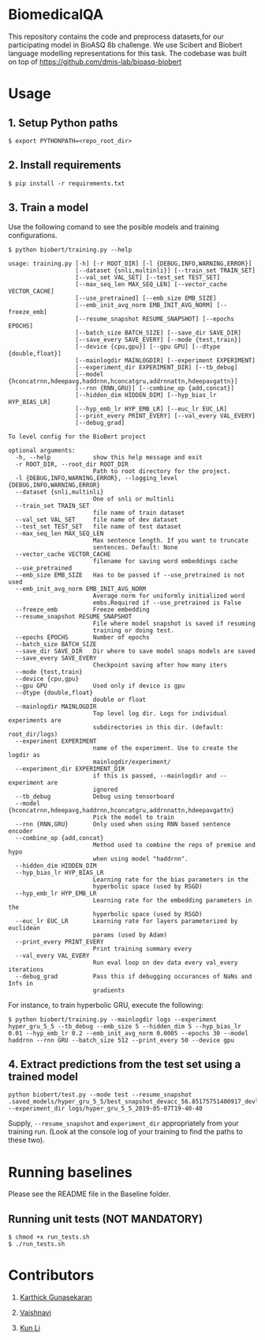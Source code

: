 # BiomedicalQA
This repository contains the code and preprocess datasets,for our participating model in BioASQ 8b challenge. We use Scibert and Biobert language modelling representations for this task. The codebase was built on top of https://github.com/dmis-lab/bioasq-biobert





# Usage

## 1. Setup Python paths

```
$ export PYTHONPATH=<repo_root_dir>
```

## 2. Install requirements

```
$ pip install -r requirements.txt
```

## 3. Train a model

Use the following comand to see the posible models and training configurations.

```
$ python biobert/training.py --help

usage: training.py [-h] [-r ROOT_DIR] [-l {DEBUG,INFO,WARNING,ERROR}]
                   [--dataset {snli,multinli}] [--train_set TRAIN_SET]
                   [--val_set VAL_SET] [--test_set TEST_SET]
                   [--max_seq_len MAX_SEQ_LEN] [--vector_cache VECTOR_CACHE]
                   [--use_pretrained] [--emb_size EMB_SIZE]
                   [--emb_init_avg_norm EMB_INIT_AVG_NORM] [--freeze_emb]
                   [--resume_snapshot RESUME_SNAPSHOT] [--epochs EPOCHS]
                   [--batch_size BATCH_SIZE] [--save_dir SAVE_DIR]
                   [--save_every SAVE_EVERY] [--mode {test,train}]
                   [--device {cpu,gpu}] [--gpu GPU] [--dtype {double,float}]
                   [--mainlogdir MAINLOGDIR] [--experiment EXPERIMENT]
                   [--experiment_dir EXPERIMENT_DIR] [--tb_debug]
                   [--model {hconcatrnn,hdeepavg,haddrnn,hconcatgru,addrnnattn,hdeepavgattn}]
                   [--rnn {RNN,GRU}] [--combine_op {add,concat}]
                   [--hidden_dim HIDDEN_DIM] [--hyp_bias_lr HYP_BIAS_LR]
                   [--hyp_emb_lr HYP_EMB_LR] [--euc_lr EUC_LR]
                   [--print_every PRINT_EVERY] [--val_every VAL_EVERY]
                   [--debug_grad]

To level config for the BioBert project

optional arguments:
  -h, --help            show this help message and exit
  -r ROOT_DIR, --root_dir ROOT_DIR
                        Path to root directory for the project.
  -l {DEBUG,INFO,WARNING,ERROR}, --logging_level {DEBUG,INFO,WARNING,ERROR}
  --dataset {snli,multinli}
                        One of snli or multinli
  --train_set TRAIN_SET
                        file name of train dataset
  --val_set VAL_SET     file name of dev dataset
  --test_set TEST_SET   file name of test dataset
  --max_seq_len MAX_SEQ_LEN
                        Max sentence length. If you want to truncate
                        sentences. Default: None
  --vector_cache VECTOR_CACHE
                        filename for saving word embeddings cache
  --use_pretrained
  --emb_size EMB_SIZE   Has to be passed if --use_pretrained is not used
  --emb_init_avg_norm EMB_INIT_AVG_NORM
                        Average norm for uniformly initialized word
                        embs.Required if --use_pretrained is False
  --freeze_emb          Freeze embedding
  --resume_snapshot RESUME_SNAPSHOT
                        File where model snapshot is saved if resuming
                        training or doing test.
  --epochs EPOCHS       Number of epochs
  --batch_size BATCH_SIZE
  --save_dir SAVE_DIR   Dir where to save model snaps models are saved
  --save_every SAVE_EVERY
                        Checkpoint saving after how many iters
  --mode {test,train}
  --device {cpu,gpu}
  --gpu GPU             Used only if device is gpu
  --dtype {double,float}
                        double or float
  --mainlogdir MAINLOGDIR
                        Top level log dir. Logs for individual experiments are
                        subdirectories in this dir. (default: root_dir/logs)
  --experiment EXPERIMENT
                        name of the experiment. Use to create the logdir as
                        mainlogdir/experiment/
  --experiment_dir EXPERIMENT_DIR
                        if this is passed, --mainlogdir and --experiment are
                        ignored
  --tb_debug            Debug using tensorboard
  --model {hconcatrnn,hdeepavg,haddrnn,hconcatgru,addrnnattn,hdeepavgattn}
                        Pick the model to train
  --rnn {RNN,GRU}       Only used when using RNN based sentence encoder
  --combine_op {add,concat}
                        Method used to combine the reps of premise and hypo
                        when using model "haddrnn".
  --hidden_dim HIDDEN_DIM
  --hyp_bias_lr HYP_BIAS_LR
                        Learning rate for the bias parameters in the
                        hyperbolic space (used by RSGD)
  --hyp_emb_lr HYP_EMB_LR
                        Learning rate for the embedding parameters in the
                        hyperbolic space (used by RSGD)
  --euc_lr EUC_LR       Learning rate for layers parameterized by euclidean
                        params (used by Adam)
  --print_every PRINT_EVERY
                        Print training summary every
  --val_every VAL_EVERY
                        Run eval loop on dev data every val_every iterations
  --debug_grad          Pass this if debugging occurances of NaNs and Infs in
                        gradients

```

For instance, to train hyperbolic GRU, execute the following:

```
$ python biobert/training.py --mainlogdir logs --experiment hyper_gru_5_5 --tb_debug --emb_size 5 --hidden_dim 5 --hyp_bias_lr 0.01 --hyp_emb_lr 0.2 --emb_init_avg_norm 0.0005 --epochs 30 --model haddrnn --rnn GRU --batch_size 512 --print_every 50 --device gpu
```

## 4. Extract predictions from the test set using a trained model

```
python biobert/test.py --mode test --resume_snapshot .saved_models/hyper_gru_5_5/best_snapshot_devacc_56.85175751400917_devloss_0.9821267057980991__iter_59000_model.pt --experiment_dir logs/hyper_gru_5_5_2019-05-07T19-40-40
```
Supply, `--resume_snapshot` and `experiment_dir` appropriately from your training run. (Look at the console log of your training to find the paths to these two).

# Running baselines

Please see the README file in the Baseline folder.


## Running unit tests (NOT MANDATORY)

```
$ chmod +x run_tests.sh
$ ./run_tests.sh
```

# Contributors
1. [Karthick Gunasekaran](https://github.com/karthickpgunasekaran)

2. [Vaishnavi](https://github.com/)

3. [Kun Li](https://github.com/)


